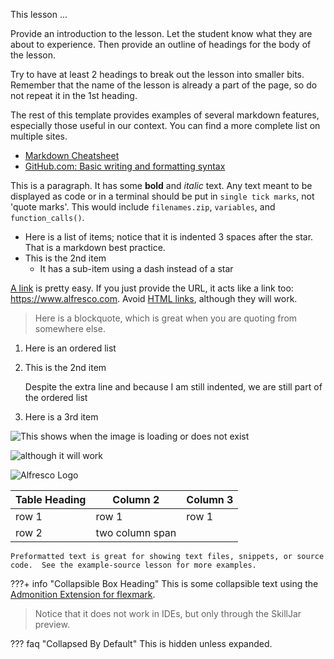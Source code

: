 This lesson ...

> 
Provide an introduction to the lesson.  Let the student know what they are about to experience.  Then provide an outline of headings for the body of the lesson.


Try to have at least 2 headings to break out the lesson into smaller bits.  Remember that the name of the lesson is already a part of the page, so do not repeat it in the 1st heading.





The rest of this template provides examples of several markdown features, especially those useful in our context.  You can find a more complete list on multiple sites.

*   [Markdown Cheatsheet](https://github.com/adam-p/markdown-here/wiki/Markdown-Cheatsheet)
*   [GitHub.com: Basic writing and formatting syntax](https://help.github.com/en/github/writing-on-github/basic-writing-and-formatting-syntax)

This is a paragraph.  It has some **bold** and *italic* text.  Any text meant to be displayed as code or in a terminal should be put in `single tick marks`, not 'quote marks'.  This would include `filenames.zip`, `variables`, and `function_calls()`.

*   Here is a list of items; notice that it is indented 3 spaces after the star.  That is a markdown best practice.
*   This is the 2nd item
    -   It has a sub-item using a dash instead of a star

[A link](https://www.alfresco.com) is pretty easy.  If you just provide the URL, it acts like a link too: https://www.alfresco.com.  Avoid <a href="https://www.alfresco.com">HTML links</a>, although they will work.

> Here is a blockquote, which is great when you are quoting from somewhere else.

1.  Here is an ordered list
2.  This is the 2nd item

    Despite the extra line and because I am still indented, we are still part of the ordered list

3.  Here is a 3rd item

![This shows when the image is loading or does not exist](name-of-image-in-lesson-folder.png "This shows when hovering the mouse over the image")

<img src="avoid-html-img.png" alt="although it will work">

![Alfresco Logo](https://company-154305.frontify.com/api/screen/download/eyJpZCI6MzE4ODI3OSwidmVyc2lvbiI6IjIwMTktMDQtMjYgMTg6MjQ6MDYifQ:frontify:9838D-_nX0Rjy97c908OowHUeGrbdbi-7PWEgVA2U_A "Alfresco")

| Table Heading | Column 2 | Column 3 |
| ------------- | -------- | -------- |
| row 1         | row 1    | row 1    |
| row 2         | two column span    ||

```
Preformatted text is great for showing text files, snippets, or source code.  See the example-source lesson for more examples.
```

???+ info "Collapsible Box Heading"
This is some collapsible text using the [Admonition Extension for flexmark](https://github.com/vsch/flexmark-java/wiki/Admonition-Extension).
> Notice that it does not work in IDEs, but only through the SkillJar preview.

??? faq "Collapsed By Default"
This is hidden unless expanded.
